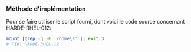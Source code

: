 ### Méthode d'implémentation
Pour se faire utiliser le script fourni, dont voici le code source concernant HARDE-RHEL-012:
```bash
mount |grep -q -E '/home\s' || exit 3
# Fin: HARDE-RHEL-12
```
